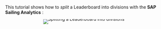 This tutorial shows how to *split* a Leaderboard into divisions with the **SAP Sailing Analytics** :

<div style="text-align: center; line-height: 0;">
  <a href="https://vimeo.com/555773483" target="_blank">
    <img src="https://i.vimeocdn.com/video/1148490178-0abd3500b3e9f273c259bf4e690dd3ff4fd59d24fc615c5f03db1659ee232a6a-d?f=webp&region=us" alt="Splitting a Leaderboard into divisions" style="display: inline-block;">
  </a>
  <div style="line-height: normal; margin-top: -18em; margin-bottom: 16em">
    <a href="https://vimeo.com/555773483" target="_blank" style="
      display: inline-block;
      vertical-align: middle;
      background-color: #007BFF;
      color: white;
      padding: 10px 20px;
      border-radius: 4px;
      text-decoration: none;
      font-weight: bold;
    ">Watch the Video</a>
  </div>